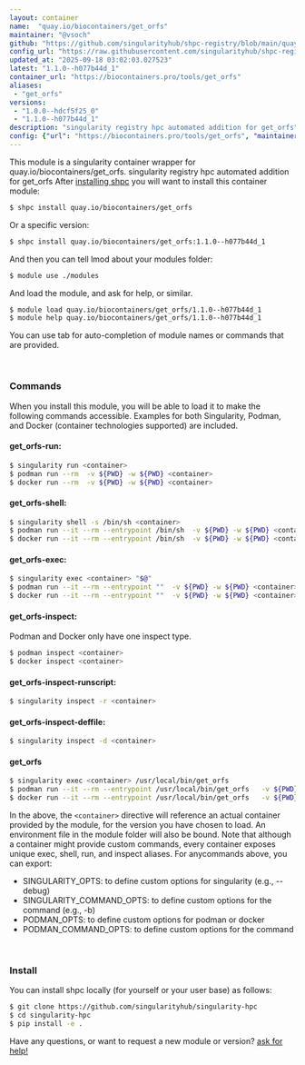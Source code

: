 ```yaml
---
layout: container
name:  "quay.io/biocontainers/get_orfs"
maintainer: "@vsoch"
github: "https://github.com/singularityhub/shpc-registry/blob/main/quay.io/biocontainers/get_orfs/container.yaml"
config_url: "https://raw.githubusercontent.com/singularityhub/shpc-registry/main/quay.io/biocontainers/get_orfs/container.yaml"
updated_at: "2025-09-18 03:02:03.027523"
latest: "1.1.0--h077b44d_1"
container_url: "https://biocontainers.pro/tools/get_orfs"
aliases:
 - "get_orfs"
versions:
 - "1.0.0--hdcf5f25_0"
 - "1.1.0--h077b44d_1"
description: "singularity registry hpc automated addition for get_orfs"
config: {"url": "https://biocontainers.pro/tools/get_orfs", "maintainer": "@vsoch", "description": "singularity registry hpc automated addition for get_orfs", "latest": {"1.1.0--h077b44d_1": "sha256:a16b320fbb7154b9884c6b03c6746062ef54ef9fb1f497ee2f9532f49251642d"}, "tags": {"1.0.0--hdcf5f25_0": "sha256:96bee6600e0ce1a952b7aba718c26b921da8cda83ecd7dbdc1d505a6a7ce2b05", "1.1.0--h077b44d_1": "sha256:a16b320fbb7154b9884c6b03c6746062ef54ef9fb1f497ee2f9532f49251642d"}, "docker": "quay.io/biocontainers/get_orfs", "aliases": {"get_orfs": "/usr/local/bin/get_orfs"}}
---
```


This module is a singularity container wrapper for quay.io/biocontainers/get_orfs.
singularity registry hpc automated addition for get_orfs
After [installing shpc](#install) you will want to install this container module:


```bash
$ shpc install quay.io/biocontainers/get_orfs
```

Or a specific version:

```bash
$ shpc install quay.io/biocontainers/get_orfs:1.1.0--h077b44d_1
```

And then you can tell lmod about your modules folder:

```bash
$ module use ./modules
```

And load the module, and ask for help, or similar.

```bash
$ module load quay.io/biocontainers/get_orfs/1.1.0--h077b44d_1
$ module help quay.io/biocontainers/get_orfs/1.1.0--h077b44d_1
```

You can use tab for auto-completion of module names or commands that are provided.

<br>

### Commands

When you install this module, you will be able to load it to make the following commands accessible.
Examples for both Singularity, Podman, and Docker (container technologies supported) are included.

#### get_orfs-run:

```bash
$ singularity run <container>
$ podman run --rm  -v ${PWD} -w ${PWD} <container>
$ docker run --rm  -v ${PWD} -w ${PWD} <container>
```

#### get_orfs-shell:

```bash
$ singularity shell -s /bin/sh <container>
$ podman run --it --rm --entrypoint /bin/sh  -v ${PWD} -w ${PWD} <container>
$ docker run --it --rm --entrypoint /bin/sh  -v ${PWD} -w ${PWD} <container>
```

#### get_orfs-exec:

```bash
$ singularity exec <container> "$@"
$ podman run --it --rm --entrypoint ""  -v ${PWD} -w ${PWD} <container> "$@"
$ docker run --it --rm --entrypoint ""  -v ${PWD} -w ${PWD} <container> "$@"
```

#### get_orfs-inspect:

Podman and Docker only have one inspect type.

```bash
$ podman inspect <container>
$ docker inspect <container>
```

#### get_orfs-inspect-runscript:

```bash
$ singularity inspect -r <container>
```

#### get_orfs-inspect-deffile:

```bash
$ singularity inspect -d <container>
```


#### get_orfs

```bash
$ singularity exec <container> /usr/local/bin/get_orfs
$ podman run --it --rm --entrypoint /usr/local/bin/get_orfs   -v ${PWD} -w ${PWD} <container> -c " $@"
$ docker run --it --rm --entrypoint /usr/local/bin/get_orfs   -v ${PWD} -w ${PWD} <container> -c " $@"
```



In the above, the `<container>` directive will reference an actual container provided
by the module, for the version you have chosen to load. An environment file in the
module folder will also be bound. Note that although a container
might provide custom commands, every container exposes unique exec, shell, run, and
inspect aliases. For anycommands above, you can export:

 - SINGULARITY_OPTS: to define custom options for singularity (e.g., --debug)
 - SINGULARITY_COMMAND_OPTS: to define custom options for the command (e.g., -b)
 - PODMAN_OPTS: to define custom options for podman or docker
 - PODMAN_COMMAND_OPTS: to define custom options for the command

<br>

### Install

You can install shpc locally (for yourself or your user base) as follows:

```bash
$ git clone https://github.com/singularityhub/singularity-hpc
$ cd singularity-hpc
$ pip install -e .
```

Have any questions, or want to request a new module or version? [ask for help!](https://github.com/singularityhub/singularity-hpc/issues)